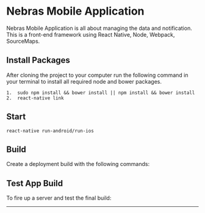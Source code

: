 # Nebras Mobile Application
Nebras Mobile Application is all about managing the data and notification. This is a front-end framework using React Native, Node, Webpack, SourceMaps.

## Install Packages

After cloning the project to your computer run the following command in your terminal to install all required node and bower packages.

	1.  sudo npm install && bower install || npm install && bower install
    2.  react-native link 


## Start

	react-native run-android/run-ios

## Build

Create a deployment build with the following commands:

	

## Test App Build

To fire up a server and test the final build:

	

---------------------------------------

